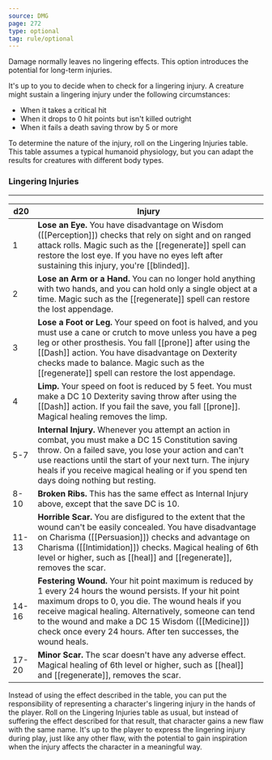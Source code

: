 ```yaml
---
source: DMG
page: 272
type: optional
tag: rule/optional
---
```


Damage normally leaves no lingering effects. This option introduces the potential for long-term injuries.

It's up to you to decide when to check for a lingering injury. A creature might sustain a lingering injury under the following circumstances:


- When it takes a critical hit
- When it drops to 0 hit points but isn't killed outright
- When it fails a death saving throw by 5 or more

To determine the nature of the injury, roll on the Lingering Injuries table. This table assumes a typical humanoid physiology, but you can adapt the results for creatures with different body types.

### Lingering Injuries
---
|d20|Injury|
|----|------------|
|1|**Lose an Eye.** You have disadvantage on Wisdom ([[Perception]]) checks that rely on sight and on ranged attack rolls. Magic such as the [[regenerate]] spell can restore the lost eye. If you have no eyes left after sustaining this injury, you're [[blinded]].|
|2|**Lose an Arm or a Hand.** You can no longer hold anything with two hands, and you can hold only a single object at a time. Magic such as the [[regenerate]] spell can restore the lost appendage.|
|3|**Lose a Foot or Leg.** Your speed on foot is halved, and you must use a cane or crutch to move unless you have a peg leg or other prosthesis. You fall [[prone]] after using the [[Dash]] action. You have disadvantage on Dexterity checks made to balance. Magic such as the [[regenerate]] spell can restore the lost appendage.|
|4|**Limp.** Your speed on foot is reduced by 5 feet. You must make a DC 10 Dexterity saving throw after using the [[Dash]] action. If you fail the save, you fall [[prone]]. Magical healing removes the limp.|
|5-7|**Internal Injury.** Whenever you attempt an action in combat, you must make a DC 15 Constitution saving throw. On a failed save, you lose your action and can't use reactions until the start of your next turn. The injury heals if you receive magical healing or if you spend ten days doing nothing but resting.|
|8-10|**Broken Ribs.** This has the same effect as Internal Injury above, except that the save DC is 10.|
|11-13|**Horrible Scar.** You are disfigured to the extent that the wound can't be easily concealed. You have disadvantage on Charisma ([[Persuasion]]) checks and advantage on Charisma ([[Intimidation]]) checks. Magical healing of 6th level or higher, such as [[heal]] and [[regenerate]], removes the scar.|
|14-16|**Festering Wound.** Your hit point maximum is reduced by 1 every 24 hours the wound persists. If your hit point maximum drops to 0, you die. The wound heals if you receive magical healing. Alternatively, someone can tend to the wound and make a DC 15 Wisdom ([[Medicine]]) check once every 24 hours. After ten successes, the wound heals.|
|17-20|**Minor Scar.** The scar doesn't have any adverse effect. Magical healing of 6th level or higher, such as [[heal]] and [[regenerate]], removes the scar.|
Instead of using the effect described in the table, you can put the responsibility of representing a character's lingering injury in the hands of the player. Roll on the Lingering Injuries table as usual, but instead of suffering the effect described for that result, that character gains a new flaw with the same name. It's up to the player to express the lingering injury during play, just like any other flaw, with the potential to gain inspiration when the injury affects the character in a meaningful way.


